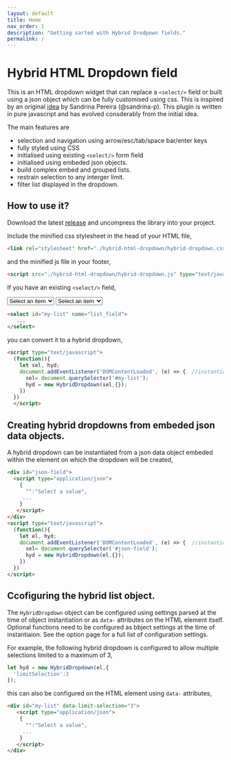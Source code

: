 ```yaml
---
layout: default
title: Home
nav_order: 1
description: "Getting sarted with Hybrid Drodpown fields."
permalink: /
---
```


# Hybrid HTML Dropdown field

This is an HTML dropdown widget that can replace a `<select/>` field or built using a json object which can be fully customised using css.  This is inspired by an original [idea](https://css-tricks.com/striking-a-balance-between-native-and-custom-select-elements/) by Sandrina Pereira (@sandrina-p). This plugin is written in pure javascript and has evolved consderably from the initial idea.

The main features are

- selection and navigation using arrow/esc/tab/space bar/enter keys
- fully styled using CSS
- initialised using existing `<select/>` form field
- initialised using embeded json objects.
- build complex embed and grouped lists.
- restrain selection to any interger limit.
- filter list displayed in the dropdown.

## How to use it?

Download the latest [release](https://github.com/aurovrata/hybrid-html-dropdown/releases) and uncompress the library into your project.

Include the minified css stylesheet in the head of your HTML file,

```html
<link rel="stylesheet" href="./hybrid-html-dropdown/hybrid-dropdown.css" media="all">
```

and the minified js file in your footer,

```html
<script src="./hybrid-html-dropdown/hybrid-dropdown.js" type="text/javascript"></script>
```

If you have an existing `<select/>` field,

<select id="ex1">
<option value="">Select an item</option>
<option value="ps">Pumpkin sushi</option>
<option value="">Avocado sushi</option>
<option value="">Tomato sushi</option>
<option value="cs">Carrot sushi</option>
</select>
<select id="ex1-hdd">
<option value="">Select an item</option>
<option value="ps">Pumpkin sushi</option>
<option value="">Avocado sushi</option>
<option value="">Tomato sushi</option>
<option value="cs">Carrot sushi</option>
</select>

```html
<select id="my-list" name="list_field">
   ...
</select>
```
you can convert it to a hybrid dropdown,

```html
<script type="text/javascript">
  (function(){
    let sel, hyd;
    document.addEventListener('DOMContentLoaded', (e) => {  //instantiate on document ready.
      sel= document.querySelector('#my-list');
      hyd = new HybridDropdown(sel,{});
    })
  })
  </script>
  ```

## Creating hybrid dropdowns from embeded json data objects.

A hybrid dropdown can be instantiated from a json data object embeded within the element on which the dropdown will be created,

```html
<div id="json-field">
  <script type="application/json">
    {
      "":"Select a value",
     ...
    }
   </script>
</div>
<script type="text/javascript">
  (function(){
    let el, hyd;
    document.addEventListener('DOMContentLoaded', (e) => {  //instantiate on document ready.
      sel= document.querySelector('#json-field');
      hyd = new HybridDropdown(el,{});
    })
  })
</script>
```

## Ccofiguring the hybrid list object.

The `HybridDropdown` object can be configured using settings parsed at the time of object instantiation or as `data-` attributes on the HTML element itself.  Optional functions need to be configured as bbject settings at the time of instantiaion.  See the option page for a full list of configuration settings.

For example, the following hybrid dropdown is configured to allow multiple selections limited to a maximum of 3,

```javascript
let hyd = new HybridDropdown(el,{
  'limitSelection':3
});
```

this can also be configured on the HTML element using `data-` attributes,

```html
<div id="my-list" data-limit-selection="3">
   <script type="application/json">
    {
      "":"Select a value",
     ...
    }
   </script>
</div>
```
